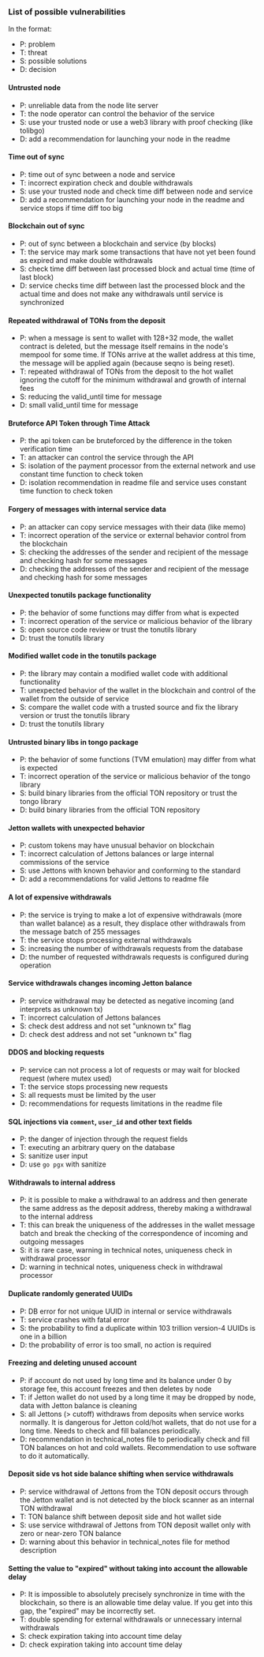 ### List of possible vulnerabilities
In the format:
- P: problem
- T: threat
- S: possible solutions
- D: decision

#### Untrusted node
- P: unreliable data from the node lite server
- T: the node operator can control the behavior of the service
- S: use your trusted node or use a web3 library with proof checking (like tolibgo)
- D: add a recommendation for launching your node in the readme

#### Time out of sync
- P: time out of sync between a node and service
- T: incorrect expiration check and double withdrawals
- S: use your trusted node and check time diff between node and service
- D: add a recommendation for launching your node in the readme and service stops if time diff too big

#### Blockchain out of sync
- P: out of sync between a blockchain and service (by blocks)
- T: the service may mark some transactions that have not yet been found as expired and make double withdrawals
- S: check time diff between last processed block and actual time (time of last block)
- D: service checks time diff between last the processed block and the actual time and does not make any withdrawals until service is synchronized

#### Repeated withdrawal of TONs from the deposit
- P: when a message is sent to wallet with 128+32 mode, the wallet contract is deleted, but the message itself remains in the node's mempool for some time. 
If TONs arrive at the wallet address at this time, the message will be applied again (because seqno is being reset).
- T: repeated withdrawal of TONs from the deposit to the hot wallet ignoring the cutoff for the minimum withdrawal and growth of internal fees
- S: reducing the valid_until time for message
- D: small valid_until time for message

#### Bruteforce API Token through Time Attack
- P: the api token can be bruteforced by the difference in the token verification time
- T: an attacker can control the service through the API
- S: isolation of the payment processor from the external network and use constant time function to check token 
- D: isolation recommendation in readme file and service uses constant time function to check token

#### Forgery of messages with internal service data
- P: an attacker can copy service messages with their data (like memo)
- T: incorrect operation of the service or external behavior control from the blockchain
- S: checking the addresses of the sender and recipient of the message and checking hash for some messages
- D: checking the addresses of the sender and recipient of the message and checking hash for some messages

#### Unexpected tonutils package functionality
- P: the behavior of some functions may differ from what is expected
- T: incorrect operation of the service or malicious behavior of the library
- S: open source code review or trust the tonutils library
- D: trust the tonutils library

#### Modified wallet code in the tonutils package
- P: the library may contain a modified wallet code with additional functionality
- T: unexpected behavior of the wallet in the blockchain and control of the wallet from the outside of service
- S: compare the wallet code with a trusted source and fix the library version or trust the tonutils library
- D: trust the tonutils library

#### Untrusted binary libs in tongo package
- P: the behavior of some functions (TVM emulation) may differ from what is expected
- T: incorrect operation of the service or malicious behavior of the tongo library
- S: build binary libraries from the official TON repository or trust the tongo library
- D: build binary libraries from the official TON repository

#### Jetton wallets with unexpected behavior
- P: custom tokens may have unusual behavior on blockchain
- T: incorrect calculation of Jettons balances or large internal commissions of the service
- S: use Jettons with known behavior and conforming to the standard
- D: add a recommendations for valid Jettons to readme file

#### A lot of expensive withdrawals
- P: the service is trying to make a lot of expensive withdrawals (more than wallet balance) as a result, they displace other withdrawals from the message batch of 255 messages
- T: the service stops processing external withdrawals
- S: increasing the number of withdrawals requests from the database
- D: the number of requested withdrawals requests is configured during operation

#### Service withdrawals changes incoming Jetton balance
- P: service withdrawal may be detected as negative incoming (and interprets as unknown tx)
- T: incorrect calculation of Jettons balances
- S: check dest address and not set "unknown tx" flag 
- D: check dest address and not set "unknown tx" flag 

#### DDOS and blocking requests
- P: service can not process a lot of requests or may wait for blocked request (where mutex used)
- T: the service stops processing new requests
- S: all requests must be limited by the user
- D: recommendations for requests limitations in the readme file

#### SQL injections via `comment`, `user_id` and other text fields
- P: the danger of injection through the request fields
- T: executing an arbitrary query on the database
- S: sanitize user input
- D: use `go pgx` with sanitize

#### Withdrawals to internal address
- P: it is possible to make a withdrawal to an address and then generate the same address as the deposit address, 
     thereby making a withdrawal to the internal address
- T: this can break the uniqueness of the addresses in the wallet message batch and break the checking 
     of the correspondence of incoming and outgoing messages
- S: it is rare case, warning in technical notes, uniqueness check in withdrawal processor
- D: warning in technical notes, uniqueness check in withdrawal processor

#### Duplicate randomly generated UUIDs
- P: DB error for not unique UUID in internal or service withdrawals
- T: service crashes with fatal error
- S: the probability to find a duplicate within 103 trillion version-4 UUIDs is one in a billion
- D: the probability of error is too small, no action is required

#### Freezing and deleting unused account
- P: if account do not used by long time and its balance under 0 by storage fee, this account 
     freezes and then deletes by node
- T: if Jetton wallet do not used by a long time it may be dropped by node, data with Jetton balance is cleaning
- S: all Jettons (> cutoff) withdraws from deposits when service works normally. 
     It is dangerous for Jetton cold/hot wallets, that do not use for a long time.
     Needs to check and fill balances periodically. 
- D: recommendation in technical_notes file to periodically check and fill TON balances on hot and cold wallets.
     Recommendation to use software to do it automatically.

#### Deposit side vs hot side balance shifting when service withdrawals
- P: service withdrawal of Jettons from the TON deposit occurs through the Jetton wallet and is not detected by the 
     block scanner as an internal TON withdrawal
- T: TON balance shift between deposit side and hot wallet side
- S: use service withdrawal of Jettons from TON deposit wallet only with zero or near-zero TON balance
- D: warning about this behavior in technical_notes file for method description

#### Setting the value to "expired" without taking into account the allowable delay
- P: It is impossible to absolutely precisely synchronize in time with the blockchain, so there is an 
     allowable time delay value. If you get into this gap, the "expired" may be incorrectly set.
- T: double spending for external withdrawals or unnecessary internal withdrawals
- S: check expiration taking into account time delay
- D: check expiration taking into account time delay